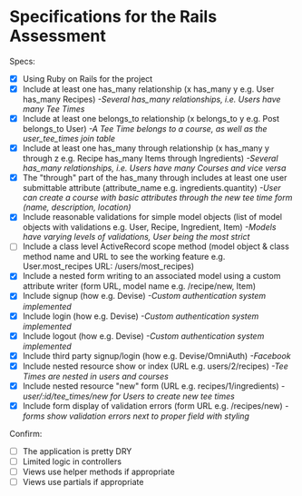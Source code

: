 # Specifications for the Rails Assessment

Specs:
- [x] Using Ruby on Rails for the project
- [x] Include at least one has_many relationship (x has_many y e.g. User has_many Recipes)
        *-Several has_many relationships, i.e. Users have many Tee Times*
- [x] Include at least one belongs_to relationship (x belongs_to y e.g. Post belongs_to User)
        *-A Tee Time belongs to a course, as well as the user_tee_times join table*
- [x] Include at least one has_many through relationship (x has_many y through z e.g. Recipe has_many Items through Ingredients)
        *-Several has_many relationships, i.e. Users have many Courses and vice versa*
- [x] The "through" part of the has_many through includes at least one user submittable attribute (attribute_name e.g. ingredients.quantity)
        *-User can create a course with basic attributes through the new tee time form (name, description, location)*
- [x] Include reasonable validations for simple model objects (list of model objects with validations e.g. User, Recipe, Ingredient, Item)
        *-Models have varying levels of validations, User being the most strict*
- [ ] Include a class level ActiveRecord scope method (model object & class method name and URL to see the working feature e.g. User.most_recipes URL: /users/most_recipes)
- [x] Include a nested form writing to an associated model using a custom attribute writer (form URL, model name e.g. /recipe/new, Item)
- [x] Include signup (how e.g. Devise) *-Custom authentication system implemented*
- [x] Include login (how e.g. Devise) *-Custom authentication system implemented*
- [x] Include logout (how e.g. Devise) *-Custom authentication system implemented*
- [x] Include third party signup/login (how e.g. Devise/OmniAuth) *-Facebook*
- [x] Include nested resource show or index (URL e.g. users/2/recipes)
        *-Tee Times are nested in users and courses*
- [x] Include nested resource "new" form (URL e.g. recipes/1/ingredients)
        *-user/:id/tee_times/new for Users to create new tee times*
- [x] Include form display of validation errors (form URL e.g. /recipes/new)
        *-forms show validation errors next to proper field with styling*

Confirm:
- [ ] The application is pretty DRY
- [ ] Limited logic in controllers
- [ ] Views use helper methods if appropriate
- [ ] Views use partials if appropriate
